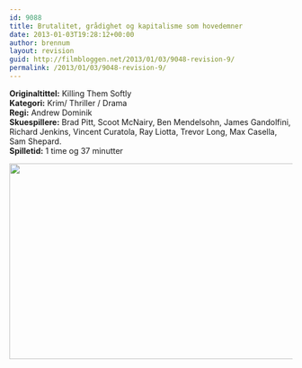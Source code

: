 ```yaml
---
id: 9088
title: Brutalitet, grådighet og kapitalisme som hovedemner
date: 2013-01-03T19:28:12+00:00
author: brennum
layout: revision
guid: http://filmbloggen.net/2013/01/03/9048-revision-9/
permalink: /2013/01/03/9048-revision-9/
---
```

**Originaltittel:** Killing Them Softly  
**Kategori:** Krim/ Thriller / Drama  
**Regi:** Andrew Dominik  
**Skuespillere:** Brad Pitt, Scoot McNairy, Ben Mendelsohn, James Gandolfini, Richard Jenkins, Vincent Curatola, Ray Liotta, Trevor Long, Max Casella, Sam Shepard.  
**Spilletid:** 1 time og 37 minutter

<a href="http://filmbloggen.net/?attachment_id=9079" rel="attachment wp-att-9079"><img class="alignnone size-large wp-image-9079" src="http://filmbloggen.net/wp-content/uploads//2013/01/Killing-them-softly-bilde-4-620x348.jpg" alt="" width="620" height="348" /></a>